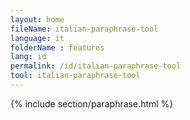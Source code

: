 ```yaml
---
layout: home
fileName: italian-paraphrase-tool
language: it
folderName : features
lang: id
permalink: /id/italian-paraphrase-tool
tool: italian-paraphrase-tool
---
```

{% include section/paraphrase.html %}